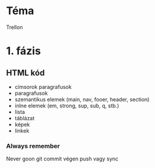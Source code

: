 # Téma
Trellon
# 1. fázis
## HTML kód

- címsorok paragrafusok
- paragrafusok
- szemantikus elemek (main, nav, fooer, header, section)
- inlne elemek (em, strong, sup, sub, q, stb.)
- lista
- táblázat
- képek
- linkek

### Always remember
Never goon
git commit
végen push vagy sync